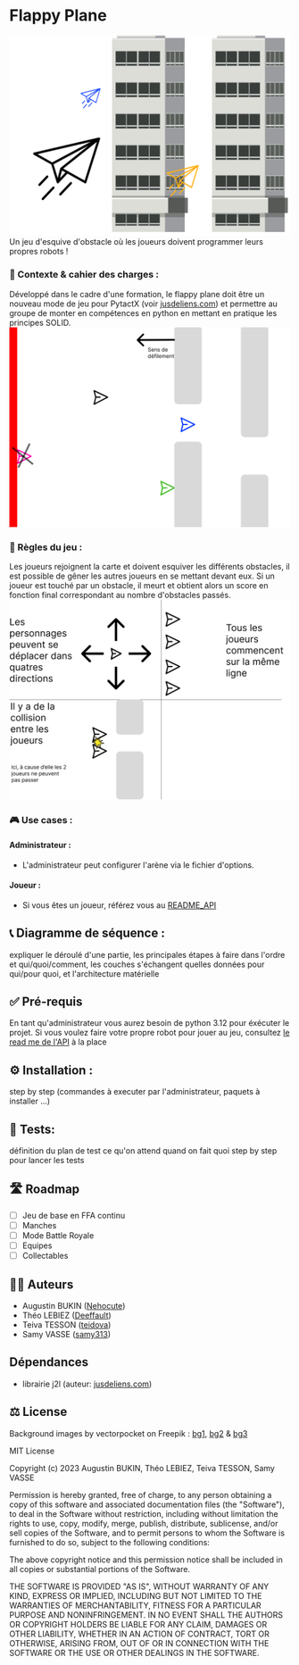 # Flappy Plane
![Icon](doc/res/Icon.png)
Un jeu d'esquive d'obstacle où les joueurs doivent programmer leurs propres robots !
### 🎯 Contexte & cahier des charges :
Développé dans le cadre d'une formation, le flappy plane doit être un nouveau mode de jeu pour PytactX (voir [jusdeliens.com](https://jusdeliens.com)) et permettre au groupe de monter en compétences en python en mettant en pratique les principes SOLID.
![Playground](doc/Playground.png)
### 🎲 Règles du jeu :
Les joueurs rejoignent la carte et doivent esquiver les différents obstacles, il est possible de gêner les autres joueurs en se mettant devant eux.
Si un joueur est touché par un obstacle, il meurt et obtient alors un score en fonction final correspondant au nombre d'obstacles passés.
![Rules](doc/Rules-1.png)
### 🎮 Use cases :
#### Administrateur : 
- L'administrateur peut configurer l'arène via le fichier d'options.
#### Joueur :
- Si vous êtes un joueur, référez vous au [README_API](api/README_API.md)
## 📞 Diagramme de séquence :
expliquer le déroulé d'une partie, les principales étapes à faire dans l'ordre et qui/quoi/comment, les couches s'échangent quelles données pour qui/pour quoi, et l'architecture matérielle
## ✅ Pré-requis
En tant qu'administrateur vous aurez besoin de python 3.12 pour éxécuter le projet.
Si vous voulez faire votre propre robot pour jouer au jeu, consultez [le read me de l'API](api/README_API.md) à la place
## ⚙️ Installation :
step by step (commandes à executer par l'administrateur, paquets à installer ...)
## 🧪 Tests:
définition du plan de test ce qu'on attend quand on fait quoi
step by step pour lancer les tests
## 🛣️ Roadmap
- [ ] Jeu de base en FFA continu
- [ ] Manches
- [ ] Mode Battle Royale
- [ ] Equipes
- [ ] Collectables
## 🧑‍💻 Auteurs
- Augustin BUKIN ([Nehocute](https://github.com/Nehocute))
- Théo LEBIEZ ([Deeffault](https://github.com/Deeffault))
- Teiva TESSON ([teidova](https://github.com/teidova))
- Samy VASSE ([samy313](https://github.com/samy313))
## Dépendances
- librairie j2l (auteur: [jusdeliens.com](https://jusdeliens.com))
## ⚖️ License

Background images by vectorpocket on Freepik : 
<a href="https://www.freepik.com/free-vector/background-with-night-city-neon-lights_3586829.htm?query=city%20towers#from_view=detail_alsolike">bg1</a>,  <a href="https://www.freepik.com/free-vector/background-with-night-city-neon-lights_3586319.htm?query=city%20towers#from_view=detail_alsolike">bg2</a> & <a href="https://www.freepik.com/free-vector/neon-megapolis-background-with-buildings-skyscrapers_3586320.htm?query=city%20towers#from_view=detail_alsolike">bg3</a> 

MIT License

Copyright (c) 2023 Augustin BUKIN, Théo LEBIEZ, Teiva TESSON, Samy VASSE

Permission is hereby granted, free of charge, to any person obtaining a copy
of this software and associated documentation files (the "Software"), to deal
in the Software without restriction, including without limitation the rights
to use, copy, modify, merge, publish, distribute, sublicense, and/or sell
copies of the Software, and to permit persons to whom the Software is
furnished to do so, subject to the following conditions:

The above copyright notice and this permission notice shall be included in all
copies or substantial portions of the Software.

THE SOFTWARE IS PROVIDED "AS IS", WITHOUT WARRANTY OF ANY KIND, EXPRESS OR
IMPLIED, INCLUDING BUT NOT LIMITED TO THE WARRANTIES OF MERCHANTABILITY,
FITNESS FOR A PARTICULAR PURPOSE AND NONINFRINGEMENT. IN NO EVENT SHALL THE
AUTHORS OR COPYRIGHT HOLDERS BE LIABLE FOR ANY CLAIM, DAMAGES OR OTHER
LIABILITY, WHETHER IN AN ACTION OF CONTRACT, TORT OR OTHERWISE, ARISING FROM,
OUT OF OR IN CONNECTION WITH THE SOFTWARE OR THE USE OR OTHER DEALINGS IN THE
SOFTWARE.